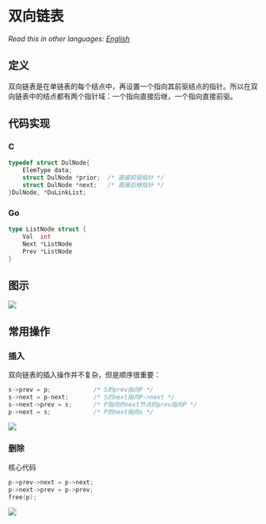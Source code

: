 # 双向链表

_Read this in other languages:_
[_English_](README.md)

## 定义

双向链表是在单链表的每个结点中，再设置一个指向其前驱结点的指针。所以在双向链表中的结点都有两个指针域：一个指向直接后继，一个指向直接前驱。

## 代码实现

### C

```c
typedef struct DulNode{
    ElemType data;
    struct DulNode *prior;  /* 直接前驱指针 */
    struct DulNode *next;   /* 直接后继指针 */
}DulNode, *DuLinkList;
```

### Go

```go
type ListNode struct {
	Val  int
	Next *ListNode
    Prev *ListNode
}
```

## 图示

![](https://gitee.com/geekhall/pic/raw/main/img/20211111115357.png)

## 常用操作

### 插入

双向链表的插入操作并不复杂，但是顺序很重要：

```c
s->prev = p;            /* S的prev指向P */
s->next = p-next;       /* S的next指向P->next */
s->next->prev = s;      /* P指向的next节点的prev指向P */
p->next = s;            /* P的next指向s */
```

![](https://gitee.com/geekhall/pic/raw/main/img/20211111132050.png)

### 删除

核心代码

```c
p->prev->next = p->next;
p->next->prev = p->prev;
free(p);
```

![](https://gitee.com/geekhall/pic/raw/main/img/20211111133449.png)
